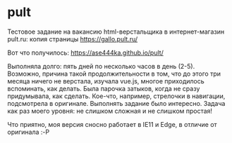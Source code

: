 # pult
Тестовое задание на вакансию html-верстальщика в интернет-магазин pult.ru: копия страницы https://gallo.pult.ru/

Вот что получилось: https://ase444ka.github.io/pult/

Выполняла долго: пять дней по несколько часов в день (2-5). Возможно, причина такой продолжительности в том, что до этого три месяца ничего не верстала, изучала vue.js, многое приходилось вспоминать, как делать. Была парочка затыков, когда не сразу придумывала, как сделать. Кое-что, например, стрелочки в навигации, подсмотрела в оригинале. 
Выполнять задание было интересно. Задача как раз моего уровня: не слишком сложная и не слишком простая! 

Что приятно, моя версия сносно работает в IE11 и Edge, в отличие от оригинала :-P
